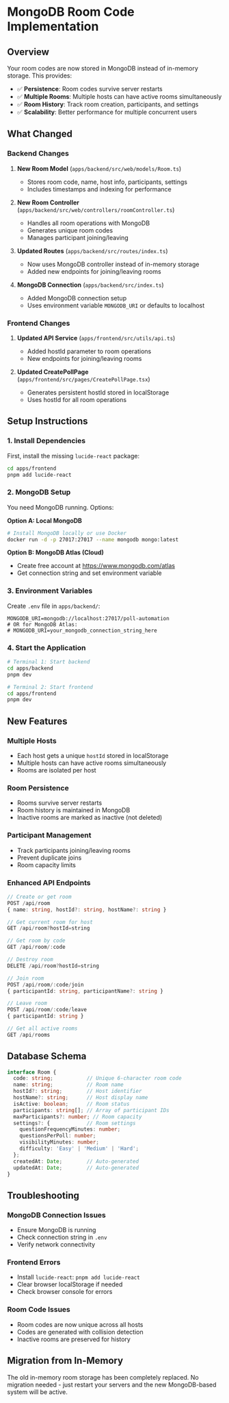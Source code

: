 # MongoDB Room Code Implementation

## Overview

Your room codes are now stored in MongoDB instead of in-memory storage. This provides:

- ✅ **Persistence**: Room codes survive server restarts
- ✅ **Multiple Rooms**: Multiple hosts can have active rooms simultaneously
- ✅ **Room History**: Track room creation, participants, and settings
- ✅ **Scalability**: Better performance for multiple concurrent users

## What Changed

### Backend Changes
1. **New Room Model** (`apps/backend/src/web/models/Room.ts`)
   - Stores room code, name, host info, participants, settings
   - Includes timestamps and indexing for performance

2. **New Room Controller** (`apps/backend/src/web/controllers/roomController.ts`)
   - Handles all room operations with MongoDB
   - Generates unique room codes
   - Manages participant joining/leaving

3. **Updated Routes** (`apps/backend/src/routes/index.ts`)
   - Now uses MongoDB controller instead of in-memory storage
   - Added new endpoints for joining/leaving rooms

4. **MongoDB Connection** (`apps/backend/src/index.ts`)
   - Added MongoDB connection setup
   - Uses environment variable `MONGODB_URI` or defaults to localhost

### Frontend Changes
1. **Updated API Service** (`apps/frontend/src/utils/api.ts`)
   - Added hostId parameter to room operations
   - New endpoints for joining/leaving rooms

2. **Updated CreatePollPage** (`apps/frontend/src/pages/CreatePollPage.tsx`)
   - Generates persistent hostId stored in localStorage
   - Uses hostId for all room operations

## Setup Instructions

### 1. Install Dependencies

First, install the missing `lucide-react` package:

```bash
cd apps/frontend
pnpm add lucide-react
```

### 2. MongoDB Setup

You need MongoDB running. Options:

**Option A: Local MongoDB**
```bash
# Install MongoDB locally or use Docker
docker run -d -p 27017:27017 --name mongodb mongo:latest
```

**Option B: MongoDB Atlas (Cloud)**
- Create free account at https://www.mongodb.com/atlas
- Get connection string and set environment variable

### 3. Environment Variables

Create `.env` file in `apps/backend/`:

```env
MONGODB_URI=mongodb://localhost:27017/poll-automation
# OR for MongoDB Atlas:
# MONGODB_URI=your_mongodb_connection_string_here
```

### 4. Start the Application

```bash
# Terminal 1: Start backend
cd apps/backend
pnpm dev

# Terminal 2: Start frontend
cd apps/frontend
pnpm dev
```

## New Features

### Multiple Hosts
- Each host gets a unique `hostId` stored in localStorage
- Multiple hosts can have active rooms simultaneously
- Rooms are isolated per host

### Room Persistence
- Rooms survive server restarts
- Room history is maintained in MongoDB
- Inactive rooms are marked as inactive (not deleted)

### Participant Management
- Track participants joining/leaving rooms
- Prevent duplicate joins
- Room capacity limits

### Enhanced API Endpoints

```typescript
// Create or get room
POST /api/room
{ name: string, hostId?: string, hostName?: string }

// Get current room for host
GET /api/room?hostId=string

// Get room by code
GET /api/room/:code

// Destroy room
DELETE /api/room?hostId=string

// Join room
POST /api/room/:code/join
{ participantId: string, participantName?: string }

// Leave room
POST /api/room/:code/leave
{ participantId: string }

// Get all active rooms
GET /api/rooms
```

## Database Schema

```typescript
interface Room {
  code: string;           // Unique 6-character room code
  name: string;           // Room name
  hostId?: string;        // Host identifier
  hostName?: string;      // Host display name
  isActive: boolean;      // Room status
  participants: string[]; // Array of participant IDs
  maxParticipants?: number; // Room capacity
  settings?: {            // Room settings
    questionFrequencyMinutes: number;
    questionsPerPoll: number;
    visibilityMinutes: number;
    difficulty: 'Easy' | 'Medium' | 'Hard';
  };
  createdAt: Date;        // Auto-generated
  updatedAt: Date;        // Auto-generated
}
```

## Troubleshooting

### MongoDB Connection Issues
- Ensure MongoDB is running
- Check connection string in `.env`
- Verify network connectivity

### Frontend Errors
- Install `lucide-react`: `pnpm add lucide-react`
- Clear browser localStorage if needed
- Check browser console for errors

### Room Code Issues
- Room codes are now unique across all hosts
- Codes are generated with collision detection
- Inactive rooms are preserved for history

## Migration from In-Memory

The old in-memory room storage has been completely replaced. No migration needed - just restart your servers and the new MongoDB-based system will be active. 